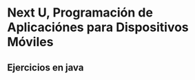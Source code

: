 <h1>Next U, Programación de Aplicaciónes para Dispositivos Móviles</h1>
<h2>Ejercicios en java</h2>

